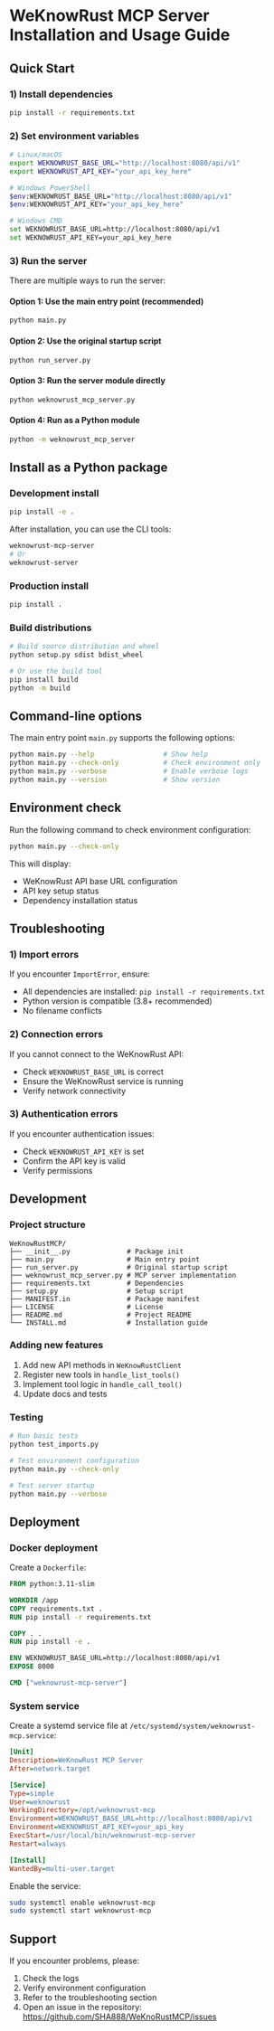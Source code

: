 # WeKnowRust MCP Server Installation and Usage Guide

## Quick Start

### 1) Install dependencies
```bash
pip install -r requirements.txt
```

### 2) Set environment variables
```bash
# Linux/macOS
export WEKNOWRUST_BASE_URL="http://localhost:8080/api/v1"
export WEKNOWRUST_API_KEY="your_api_key_here"

# Windows PowerShell
$env:WEKNOWRUST_BASE_URL="http://localhost:8080/api/v1"
$env:WEKNOWRUST_API_KEY="your_api_key_here"

# Windows CMD
set WEKNOWRUST_BASE_URL=http://localhost:8080/api/v1
set WEKNOWRUST_API_KEY=your_api_key_here
```

### 3) Run the server

There are multiple ways to run the server:

#### Option 1: Use the main entry point (recommended)
```bash
python main.py
```

#### Option 2: Use the original startup script
```bash
python run_server.py
```

#### Option 3: Run the server module directly
```bash
python weknowrust_mcp_server.py
```

#### Option 4: Run as a Python module
```bash
python -m weknowrust_mcp_server
```

## Install as a Python package

### Development install
```bash
pip install -e .
```

After installation, you can use the CLI tools:
```bash
weknowrust-mcp-server
# Or
weknowrust-server
```

### Production install
```bash
pip install .
```

### Build distributions
```bash
# Build source distribution and wheel
python setup.py sdist bdist_wheel

# Or use the build tool
pip install build
python -m build
```

## Command-line options

The main entry point `main.py` supports the following options:

```bash
python main.py --help                 # Show help
python main.py --check-only           # Check environment only
python main.py --verbose              # Enable verbose logs
python main.py --version              # Show version
```

## Environment check

Run the following command to check environment configuration:
```bash
python main.py --check-only
```

This will display:
- WeKnowRust API base URL configuration
- API key setup status
- Dependency installation status

## Troubleshooting

### 1) Import errors
If you encounter `ImportError`, ensure:
- All dependencies are installed: `pip install -r requirements.txt`
- Python version is compatible (3.8+ recommended)
- No filename conflicts

### 2) Connection errors
If you cannot connect to the WeKnowRust API:
- Check `WEKNOWRUST_BASE_URL` is correct
- Ensure the WeKnowRust service is running
- Verify network connectivity

### 3) Authentication errors
If you encounter authentication issues:
- Check `WEKNOWRUST_API_KEY` is set
- Confirm the API key is valid
- Verify permissions

## Development

### Project structure
```
WeKnowRustMCP/
├── __init__.py              # Package init
├── main.py                  # Main entry point
├── run_server.py            # Original startup script
├── weknowrust_mcp_server.py # MCP server implementation
├── requirements.txt         # Dependencies
├── setup.py                 # Setup script
├── MANIFEST.in              # Package manifest
├── LICENSE                  # License
├── README.md                # Project README
└── INSTALL.md               # Installation guide
```

### Adding new features
1. Add new API methods in `WeKnowRustClient`
2. Register new tools in `handle_list_tools()`
3. Implement tool logic in `handle_call_tool()`
4. Update docs and tests

### Testing
```bash
# Run basic tests
python test_imports.py

# Test environment configuration
python main.py --check-only

# Test server startup
python main.py --verbose
```

## Deployment

### Docker deployment
Create a `Dockerfile`:
```dockerfile
FROM python:3.11-slim

WORKDIR /app
COPY requirements.txt .
RUN pip install -r requirements.txt

COPY . .
RUN pip install -e .

ENV WEKNOWRUST_BASE_URL=http://localhost:8080/api/v1
EXPOSE 8000

CMD ["weknowrust-mcp-server"]
```

### System service
Create a systemd service file at `/etc/systemd/system/weknowrust-mcp.service`:
```ini
[Unit]
Description=WeKnowRust MCP Server
After=network.target

[Service]
Type=simple
User=weknowrust
WorkingDirectory=/opt/weknowrust-mcp
Environment=WEKNOWRUST_BASE_URL=http://localhost:8080/api/v1
Environment=WEKNOWRUST_API_KEY=your_api_key
ExecStart=/usr/local/bin/weknowrust-mcp-server
Restart=always

[Install]
WantedBy=multi-user.target
```

Enable the service:
```bash
sudo systemctl enable weknowrust-mcp
sudo systemctl start weknowrust-mcp
```

## Support

If you encounter problems, please:
1. Check the logs
2. Verify environment configuration
3. Refer to the troubleshooting section
4. Open an issue in the repository: https://github.com/SHA888/WeKnoRustMCP/issues